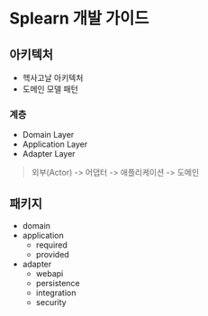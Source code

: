 # Splearn 개발 가이드

## 아키텍처

- 헥사고날 아키텍처
- 도메인 모델 패턴

### 계층

- Domain Layer
- Application Layer
- Adapter Layer

> 외부(Actor) -> 어댑터 -> 애플리케이션 -> 도메인

## 패키지

- domain
- application
    - required
    - provided
- adapter
    - webapi
    - persistence
    - integration
    - security 

